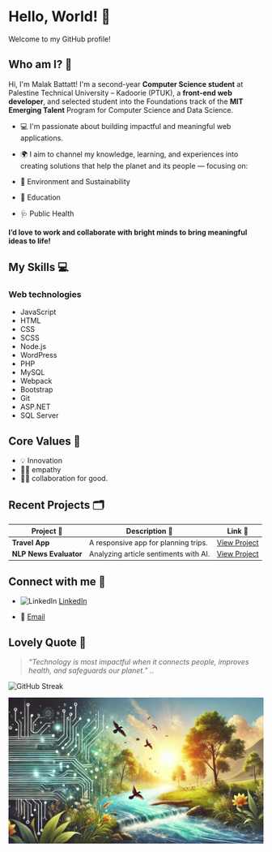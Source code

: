 
# Hello, World! 🌱

Welcome to my GitHub profile!

## Who am I? 🌟

Hi, I'm Malak Battatt!
I'm a second-year **Computer Science student** at Palestine Technical University – Kadoorie (PTUK), a **front-end web developer**, and selected student into the Foundations track of the **MIT Emerging Talent** Program for Computer Science and Data Science.

- 💻 I'm passionate about building impactful and meaningful web applications.
- 🌍 I aim to channel my knowledge, learning, and experiences into creating solutions that help the planet and its people — focusing on:

- 🌱 Environment and Sustainability
- 🏫 Education
- 🩺 Public Health

**I’d love to work and collaborate with bright minds to bring meaningful ideas to life!**

## My Skills 💻

### Web technologies

- JavaScript
- HTML
- CSS
- SCSS
- Node.js
- WordPress
- PHP
- MySQL
- Webpack
- Bootstrap
- Git
- ASP.NET
- SQL Server

## Core Values 🧠

- 💡 Innovation
- 🙏🏻 empathy
- 🤝🏻 collaboration for good.

## Recent Projects 🗂️

| Project 🌟       | Description 📝     | Link 🔗      |
|-------------------|----------------|--------------------|
| **Travel App** | A responsive app for planning trips. | [View Project](https://github.com/malakbattat/FEND-Capstone-Travel-App)|
| **NLP News Evaluator**| Analyzing article sentiments with AI. | [View Project](https://github.com/malakbattat/Evaluate-a-News-Article-with-Natural-Language-Processing)|

## Connect with me 🔌
<!-- I needed to use the LinkedIn icon over here-->
- <img src="https://cdn.simpleicons.org/linkedin/0077B5" alt="LinkedIn" width="20" height="20"> [LinkedIn](https://www.linkedin.com/in/malak-battatt/)
  
- 📧 [Email](mailto:malakbattat@gmail.com)

## Lovely Quote 💬

> *“Technology is most impactful when it connects people, improves health, and safeguards our planet.”*
..

![GitHub Streak](https://github-readme-streak-stats.herokuapp.com/?user=<malakbattat>&theme=tokyonight)
  
![Banner](./assets/passion.jpeg)
